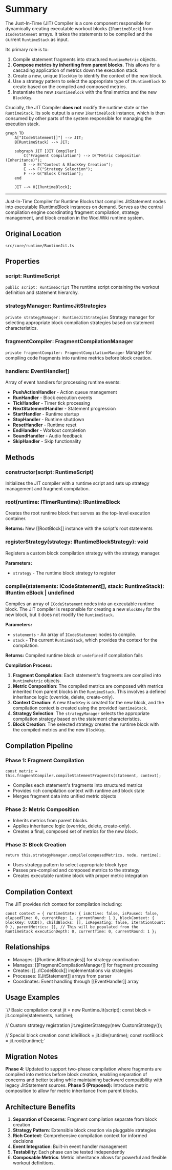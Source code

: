 # Summary

The Just-In-Time (JIT) Compiler is a core component responsible for dynamically creating executable workout blocks (`IRuntimeBlock`) from `ICodeStatement` arrays. It takes the statements to be compiled and the current `RuntimeStack` as input.

Its primary role is to:
1.  Compile statement fragments into structured `RuntimeMetric` objects.
2.  **Compose metrics by inheriting from parent blocks.** This allows for a cascading application of metrics down the execution stack.
3.  Create a new, unique `BlockKey` to identify the context of the new block.
4.  Use a strategy pattern to select the appropriate type of `IRuntimeBlock` to create based on the compiled and composed metrics.
5.  Instantiate the new `IRuntimeBlock` with the final metrics and the new `BlockKey`.

Crucially, the JIT Compiler **does not** modify the runtime state or the `RuntimeStack`. Its sole output is a new `IRuntimeBlock` instance, which is then consumed by other parts of the system responsible for managing the execution stack.

```mermaid
graph TD
    A["ICodeStatement[]"] --> JIT;
    B[RuntimeStack] --> JIT;

    subgraph JIT [JIT Compiler]
        C("Fragment Compilation") --> D("Metric Composition (Inheritance)");
        D --> E("Context & BlockKey Creation");
        E --> F("Strategy Selection");
        F --> G("Block Creation");
    end

    JIT --> H[IRuntimeBlock];
```

---

Just-In-Time Compiler for Runtime Blocks that compiles JitStatement nodes into executable IRuntimeBlock instances on demand. Serves as the central compilation engine coordinating fragment compilation, strategy management, and block creation in the Wod.Wiki runtime system.

## Original Location
`src/core/runtime/RuntimeJit.ts`

## Properties

### script: RuntimeScript
`public script: RuntimeScript`
The runtime script containing the workout definition and statement hierarchy.

### strategyManager: RuntimeJitStrategies
`private strategyManager: RuntimeJitStrategies`
Strategy manager for selecting appropriate block compilation strategies based on statement characteristics.

### fragmentCompiler: FragmentCompilationManager
`private fragmentCompiler: FragmentCompilationManager`
Manager for compiling code fragments into runtime metrics before block creation.

### handlers: EventHandler[]
Array of event handlers for processing runtime events:
- **PushActionHandler** - Action queue management
- **RunHandler** - Block execution events
- **TickHandler** - Timer tick processing
- **NextStatementHandler** - Statement progression
- **StartHandler** - Runtime startup
- **StopHandler** - Runtime shutdown
- **ResetHandler** - Runtime reset
- **EndHandler** - Workout completion
- **SoundHandler** - Audio feedback
- **SkipHandler** - Skip functionality

## Methods

### constructor(script: RuntimeScript)
Initializes the JIT compiler with a runtime script and sets up strategy management and fragment compilation.
### root(runtime: ITimerRuntime): IRuntimeBlock
Creates the root runtime block that serves as the top-level execution container.

**Returns:** New [[RootBlock]] instance with the script's root statements

### registerStrategy(strategy: IRuntimeBlockStrategy): void
Registers a custom block compilation strategy with the strategy manager.

**Parameters:**
- `strategy` - The runtime block strategy to register

### compile(statements: ICodeStatement[], stack: RuntimeStack): IRuntim eBlock | undefined
Compiles an array of `ICodeStatement` nodes into an executable runtime block. The JIT compiler is responsible for creating a new `BlockKey` for the new block, but it does not modify the `RuntimeStack`.

**Parameters:**
- `statements` - An array of `ICodeStatement` nodes to compile.
- `stack` - The current `RuntimeStack`, which provides the context for the compilation.

**Returns:** Compiled runtime block or `undefined` if compilation fails

**Compilation Process:**
1.  **Fragment Compilation**: Each statement's fragments are compiled into `RuntimeMetric` objects.
2.  **Metric Composition**: The compiled metrics are composed with metrics inherited from parent blocks in the `RuntimeStack`. This involves a defined inheritance logic (override, delete, create-only).
3.  **Context Creation**: A new `BlockKey` is created for the new block, and the compilation context is created using the provided `RuntimeStack`.
4.  **Strategy Selection**: The `strategyManager` selects the appropriate compilation strategy based on the statement characteristics.
5.  **Block Creation**: The selected strategy creates the runtime block with the compiled metrics and the new `BlockKey`.

## Compilation Pipeline

### Phase 1: Fragment Compilation
`const metric = this.fragmentCompiler.compileStatementFragments(statement, context);`
- Compiles each statement's fragments into structured metrics
- Provides rich compilation context with runtime and block state
- Merges fragment data into unified metric objects

### Phase 2: Metric Composition
- Inherits metrics from parent blocks.
- Applies inheritance logic (override, delete, create-only).
- Creates a final, composed set of metrics for the new block.

### Phase 3: Block Creation
`return this.strategyManager.compile(composedMetrics, node, runtime);`
- Uses strategy pattern to select appropriate block type
- Passes pre-compiled and composed metrics to the strategy
- Creates executable runtime block with proper metric integration

## Compilation Context

The JIT provides rich context for compilation including:

`const context = {
  runtimeState: {
    isActive: false,
    isPaused: false,
    elapsedTime: 0,
    currentRep: 1,
    currentRound: 1
  },
  blockContext: {
    blockKey: UUID(),
    childBlocks: [],
    isRepeating: false,
    iterationCount: 0
  },
  parentMetrics: [], // This will be populated from the RuntimeStack
  executionDepth: 0,
  currentTime: 0,
  currentRound: 1
};`

## Relationships

- Manages: [[RuntimeJitStrategies]] for strategy coordination
- Manages: [[FragmentCompilationManager]] for fragment processing
- Creates: [[../ICodeBlock]] implementations via strategies
- Processes: [[JitStatement]] arrays from parser
- Coordinates: Event handling through [[EventHandler]] array

## Usage Examples

`// Basic compilation
const jit = new RuntimeJit(script);
const block = jit.compile(statements, runtime);

// Custom strategy registration
jit.registerStrategy(new CustomStrategy());

// Special block creation
const idleBlock = jit.idle(runtime);
const rootBlock = jit.root(runtime);`

## Migration Notes

**Phase 4**: Updated to support two-phase compilation where fragments are compiled into metrics before block creation, enabling separation of concerns and better testing while maintaining backward compatibility with legacy JitStatement sources.
**Phase 5 (Proposed):** Introduce metric composition to allow for metric inheritance from parent blocks.

## Architecture Benefits

1.  **Separation of Concerns**: Fragment compilation separate from block creation
2.  **Strategy Pattern**: Extensible block creation via pluggable strategies
3.  **Rich Context**: Comprehensive compilation context for informed decisions
4.  **Event Integration**: Built-in event handler management
5.  **Testability**: Each phase can be tested independently
6.  **Composable Metrics**: Metric inheritance allows for powerful and flexible workout definitions.
